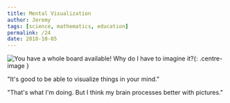 ```yaml
---
title: Mental Visualization
author: Jeremy
tags: [science, mathematics, education]
permalink: /24
date: 2018-10-05
---
```


![You have a whole board available! Why do I have to imagine it?](https://res.cloudinary.com/dh3hm8pb7/image/upload/c_scale,q_auto:best/v1535842794/Handwaving/Published/Imagine.png){: .centre-image }

"It's good to be able to visualize things in your mind."

"That's what I'm doing. But I think my brain processes better with pictures."